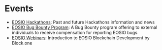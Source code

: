 # Events

* [EOSIO Hackathons](https://hackathon.eos.io/): Past and future Hackathons information and news
* [EOSIO Bug Bounty Program](https://hackerone.com/eosio): A Bug Bounty program offering to external individuals to receive compensation for reporting EOSIO bugs
* [EOSIO Webinars](https://eos.io/webinars/): Introduction to EOSIO Blockchain Development by Block.one

